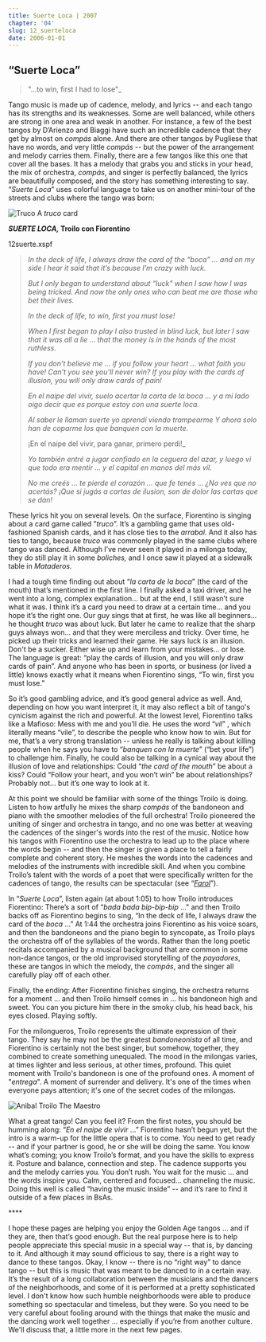 ```yaml
---
title: Suerte Loca | 2007
chapter: '04'
slug: 12_suerteloca
date: 2006-01-01
---
```


## “Suerte Loca”

> "...to win, first I had to lose"_

Tango music is made up of cadence, melody, and lyrics -- and each tango has its strengths and its weaknesses. Some are well balanced, while others are strong in one area and weak in another. For instance, a few of the best tangos by D’Arienzo and Biaggi have such an incredible cadence that they get by almost on _compás_ alone. And there are other tangos by Pugliese that have no words, and very little _compás_ -- but the power of the arrangement and melody carries them. Finally, there are a few tangos like this one that cover all the bases. It has a melody that grabs you and sticks in your head, the mix of orchestra, _compás_, and singer is perfectly balanced, the lyrics are beautifully composed, and the story has something interesting to say. “_Suerte Loca_” uses colorful language to take us on another mini-tour of the streets and clubs where the tango was born:

![Truco](/4_pics/12suerte/image002.jpg)
A _truco_ card


**_SUERTE LOCA,_ Troilo con Fiorentino**

12suerte.xspf

> _In the deck of life,
> I always draw the card of the “boca” ...
> and on my side I hear it said
> that it’s because I’m crazy with luck._
>
> _But I only began to understand about “luck”
> when I saw how I was being tricked.
> And now the only ones who can beat me
> are those who bet their lives._
>
> _In the deck of life,
> to win, first you must lose!_
>
> _When I first began to play
> I also trusted in blind luck,
> but later I saw that it was all a lie ...
> that the money
> is in the hands of the most ruthless._
>
> _If you don’t believe me ...
> if you follow your heart ...
> what faith you have!
> Can’t you see you’ll never win?
> If you play with the cards of illusion,
> you will only draw cards of pain!_
>
> _En el naipe del vivir,
> suelo acertar la carta de la boca ...
> y a mi lado oigo decir
> que es porque estoy con una suerte loca._
>
> _Al saber le llaman suerte
> yo aprendí viendo trampearme
> Y ahora solo han de coparme
> los que banquen con la muerte._
>
> ¡En el naipe del vivir,
> para ganar, primero perdi!_
>
> _Yo también entré a jugar
> confiado en la ceguera del azar,
> y luego vi que todo era mentir ...
> y el capital
> en manos del más vil._
>
> _No me creés ...
> te pierde el corazón ...
> que fe tenés ...
> ¿No ves que no acertás?
> ¡Que si jugás a cartas de ilusion,
> son de dolor las cartas que se dan!_

These lyrics hit you on several levels. On the surface, Fiorentino is singing about a card game called ”_truco_”. It’s a gambling game that uses old-fashioned Spanish cards, and it has close ties to the _arrabal_. And it also has ties to tango, because _truco_ was commonly played in the same clubs where tango was danced. Although I’ve never seen it played in a milonga today, they do still play it in some _boliches,_ and I once saw it played at a sidewalk table in _Mataderos._

I had a tough time finding out about “_la carta de la boca_” (the card of the mouth) that’s mentioned in the first line. I finally asked a taxi driver, and he went into a long, complex explanation… but at the end, I still wasn’t sure what it was. I think it’s a card you need to draw at a certain time… and you hope it’s the right one. Our guy sings that at first, he was like all beginners… he thought _truco_ was about luck. But later he came to realize that the sharp guys always won… and that they were merciless and tricky. Over time, he picked up their tricks and learned their game. He says luck is an illusion. Don't be a sucker. Either wise up and learn from your mistakes… or lose. The language is great: “play the cards of illusion, and you will only draw cards of pain”. And anyone who has been in sports, or business (or lived a little) knows exactly what it means when Fiorentino sings, “To win, first you must lose.”

So it’s good gambling advice, and it’s good general advice as well. And, depending on how you want interpret it, it may also reflect a bit of tango's cynicism against the rich and powerful.  At the lowest level, Fiorentino talks like a Mafioso: Mess with me and you’ll die. He uses the word “_vil_” , which literally means “vile”, to describe the people who know how to win. But for me, that’s a very strong translation -- unless he really is talking about killing people when he says you have to “_banquen con la muerte_” (“bet your life”) to challenge him. Finally, he could also be talking in a cynical way about the illusion of love and relationships: Could “_the card of the mouth_” be about a kiss? Could “Follow your heart, and you won’t win” be about relationships? Probably not… but it’s one way to look at it.

At this point we should be familiar with some of the things Troilo is doing. Listen to how artfully he mixes the sharp _compás_ of the bandoneon and piano with the smoother melodies of the full orchestra! Troilo pioneered the uniting of singer and orchestra in tango, and no one was better at weaving the cadences of the singer's words into the rest of the music. Notice how his tangos with Fiorentino use the orchestra to lead up to the place where the words begin -- and then the singer is given a place to tell a fairly complete and coherent story. He meshes the words into the cadences and melodies of the instruments with incredible skill. And when you combine Troilo’s talent with the words of a poet that were specifically written for the cadences of tango, the results can be spectacular (see “[_Farol_](/04/05_farol)”).

In “_Suerte Loca_”, listen again (at about 1:05) to how Troilo introduces Fiorentino: There’s a sort of “_bada bada bip-bip-bip_ ..." and then Troilo backs off as Fiorentino begins to sing, “In the deck of life, I always draw the card of the _boca_ ...” At 1:44 the orchestra joins Fiorentino as his voice soars, and then the bandoneons and the piano begin to syncopate, as Troilo plays the orchestra off of the syllables of the words. Rather than the long poetic recitals accompanied by a musical background that are common in some non-dance tangos, or the old improvised storytelling of the _payadores_, these are tangos in which the melody, the _compás_, and the singer all carefully play off of each other.

Finally, the ending: After Fiorentino finishes singing, the orchestra returns for a moment ... and then Troilo himself comes in ... his bandoneon high and sweet. You can you picture him there in the smoky club, his head back, his eyes closed. Playing softly.

For the milongueros, Troilo represents the ultimate expression of their tango. They say he may not be the greatest _bandoneonista_ of all time, and Fiorentino is certainly not the best singer, but somehow, together, they combined to create something unequaled. The mood in the milongas varies, at times lighter and less serious, at other times, profound. This quiet moment with Troilo's bandoneon is one of the profound ones. A moment of "_entrega_". A moment of surrender and delivery. It's one of the times when everyone pays attention; it's one of the secret codes of the milongas.


![Anibal Troilo](/4_pics/12suerte/image004.jpg)
The Maestro

What a great tango! Can you feel it? From the first notes, you should be humming along: “_En el naipe de vivir_ ...” Fiorentino hasn’t begun yet, but the intro is a warm-up for the little opera that is to come. You need to get ready -- and if your partner is good, he or she will be doing the same. You know what’s coming; you know Troilo’s format, and you have the skills to express it. Posture and balance, connection and step. The cadence supports you and the melody carries you. You don’t rush. You wait for the music ... and the words inspire you. Calm, centered and focused… channeling the music. Doing this well is called “having the music inside” -- and it’s rare to find it outside of a few places in BsAs.

\*\*\*\*

I hope these pages are helping you enjoy the Golden Age tangos ... and if they are, then that’s good enough. But the real purpose here is to help people appreciate this special music in a special way -- that is, by dancing to it. And although it may sound officious to say, there is a right way to dance to these tangos. Okay, I know -- there is no “right way” to dance tango -- but this is music that was meant to be danced to in a certain way. It’s the result of a long collaboration between the musicians and the dancers of the neighborhoods, and some of it is performed at a pretty sophisticated level. I don't know how such humble neighborhoods were able to produce something so spectacular and timeless, but they were. So you need to be very careful about fooling around with the things that make the music and the dancing work well together ... especially if you’re from another culture. We'll discuss that, a little more in the next few pages.

